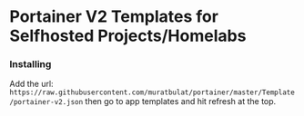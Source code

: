 
# Portainer V2 Templates for Selfhosted Projects/Homelabs

### Installing

Add the url: `https://raw.githubusercontent.com/muratbulat/portainer/master/Template/portainer-v2.json` then go to app templates and hit refresh at the top.
